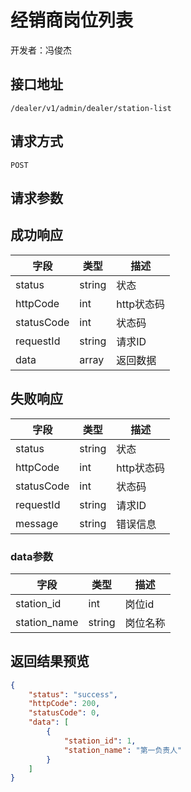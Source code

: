 # 经销商岗位列表

开发者：冯俊杰

## 接口地址

`/dealer/v1/admin/dealer/station-list`

## 请求方式

`POST`

## 请求参数

## 成功响应

| 字段       | 类型    | 描述        |
| ---------- | ------- | ----------- |
| status    | string  | 状态    |
| httpCode     | int  | http状态码    |
| statusCode | int  | 状态码 |
| requestId | string  | 请求ID |
| data  | array  | 返回数据      |

## 失败响应

| 字段       | 类型    | 描述        |
| ---------- | ------- | ----------- |
| status    | string  | 状态    |
| httpCode     | int  | http状态码    |
| statusCode | int  | 状态码 |
| requestId | string  | 请求ID |
| message  | string  | 错误信息      |

### data参数

| 字段 | 类型 | 描述 |
| --- | --- | --- |
| station_id | int | 岗位id |
| station_name | string | 岗位名称 |

## 返回结果预览

```json
{
    "status": "success",
    "httpCode": 200,
    "statusCode": 0,
    "data": [
        {
            "station_id": 1,
            "station_name": "第一负责人"
        }
    ]
}
```